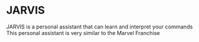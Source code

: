 # JARVIS
JARVIS is a personal assistant that can learn and interpret your commands
This personal assistant is very similar to the Marvel Franchise 


